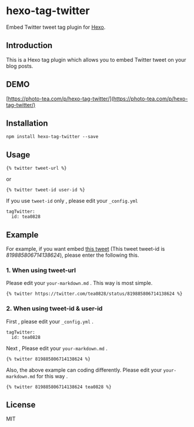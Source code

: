 # hexo-tag-twitter

Embed Twitter tweet tag plugin for [Hexo](https://github.com/hexojs/hexo).

## Introduction

This is a Hexo tag plugin which allows you to embed Twitter tweet on your blog posts.

## DEMO

[https://photo-tea.com/p/hexo-tag-twitter/](https://photo-tea.com/p/hexo-tag-twitter/)

## Installation

```
npm install hexo-tag-twitter --save
```

## Usage


```
{% twitter tweet-url %}
```

or

```
{% twitter tweet-id user-id %}
```

If you use `tweet-id` only , please edit your `_config.yml`

```
tagTwitter:
  id: tea0828
```

## Example

For example, if you want embed [this tweet](https://twitter.com/tea0828/status/819885806714138624) (This tweet tweet-id is *819885806714138624*), please enter the following this.

### 1. When using tweet-url

Please edit your `your-markdown.md` . This way is most simple.

```
{% twitter https://twitter.com/tea0828/status/819885806714138624 %}
```

### 2. When using tweet-id & user-id

First , please edit your `_config.yml` .

```
tagTwitter:
  id: tea0828
```

Next , Please edit your `your-markdown.md` .

```
{% twitter 819885806714138624 %}
```

Also, the above example can coding differently. Please edit your `your-markdown.md` for this way .

```
{% twitter 819885806714138624 tea0828 %}
```


## License

MIT

[Hexo]: http://hexo.io/